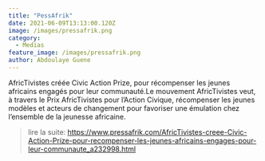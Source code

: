 ```yaml
---
title: "PessAfrik"
date: 2021-06-09T13:13:00.120Z
image: /images/pressafrik.png
category:
  - Medias
feature_image: /images/pressafrik.png
author: Abdoulaye Guene
---
```

AfricTivistes créée Civic Action Prize, pour récompenser les jeunes africains engagés pour leur communauté.Le mouvement AfricTivistes veut, à travers le Prix AfricTivistes pour l’Action Civique, récompenser les jeunes modèles et acteurs de changement pour favoriser une émulation chez l’ensemble de la jeunesse africaine.
>lire la suite: https://www.pressafrik.com/AfricTivistes-creee-Civic-Action-Prize-pour-recompenser-les-jeunes-africains-engages-pour-leur-communaute_a232998.html